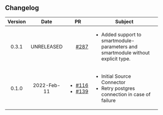 ## Changelog

| Version | Date       | PR                                                               | Subject                                           |
|:-------:|:----------:|:----------------------------------------------------------------:| ------------------------------------------------- |
| 0.3.1 | UNRELEASED | <ul style='list-style-type:none'><li> [#287](https://github.com/infinyon/fluvio-connectors/pull/287) </li></ul> | <ul><li> Added support to smartmodule-parameters and smartmodule without explicit type. </li></ul> |
| 0.1.0 | 2022-Feb-11 | <ul><li> [#116](https://github.com/infinyon/fluvio-connectors/pull/116) </li><li> [#139](https://github.com/infinyon/fluvio-connectors/pull/139) </li></ul> | <ul><li> Initial Source Connector </li><li> Retry postgres connection in case of failure </li></ul> |
